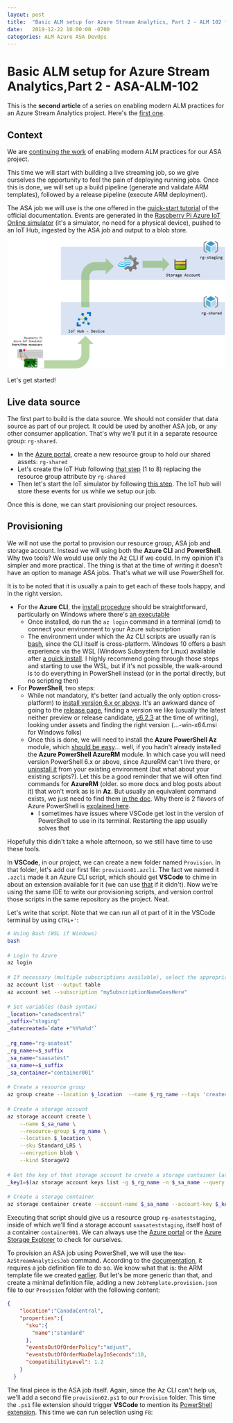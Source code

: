 ```yaml
---
layout: post
title:  "Basic ALM setup for Azure Stream Analytics, Part 2 - ALM 102 for ASA"
date:   2019-12-22 10:00:00 -0700
categories: ALM Azure ASA DevOps
---
```


# Basic ALM setup for Azure Stream Analytics,Part 2 - ASA-ALM-102

This is the **second article** of a series on enabling modern ALM practices for an Azure Stream Analytics project. Here's the [first one](https://www.eiden.ca/asa-alm-101/).

## Context

We are [continuing the work](https://www.eiden.ca/asa-alm-101/) of enabling modern ALM practices for our ASA project.

This time we will start with building a live streaming job, so we give ourselves the opportunity to feel the pain of deploying running jobs. Once this is done, we will set up a build pipeline (generate and validate ARM templates), followed by a release pipeline (execute ARM deployment).

The ASA job we will use is the one offered in the [quick-start tutorial](https://docs.microsoft.com/en-us/azure/stream-analytics/stream-analytics-quick-create-portal) of the official documentation. Events are generated in the [Raspberry Pi Azure IoT Online simulator](https://azure-samples.github.io/raspberry-pi-web-simulator/) (it's a simulator, no need for a physical device), pushed to an IoT Hub, ingested by the ASA job and output to a blob store.

![Illustration of our pipeline](https://github.com/Fleid/fleid.github.io/blob/master/_posts/201912_asa_alm101/asa_alm102_pipe.png?raw=true)

Let's get started!

## Live data source

The first part to build is the data source. We should not consider that data source as part of our project. It could be used by another ASA job, or any other consumer application. That's why we'll put it in a separate resource group: ```rg-shared```.

- In the [Azure portal](https://portal.azure.com), create a new resource group to hold our shared assets: ```rg-shared```
- Let's create the IoT Hub following [that step](https://docs.microsoft.com/en-us/azure/stream-analytics/stream-analytics-quick-create-portal#prepare-the-input-data) (1 to 8) replacing the resource group attribute by ```rg-shared```
- Then let's start the IoT simulator by following [this step](https://docs.microsoft.com/en-us/azure/stream-analytics/stream-analytics-quick-create-portal#run-the-iot-simulator). The IoT hub will store these events for us while we setup our job.

Once this is done, we can start provisioning our project resources.

## Provisioning

We will not use the portal to provision our resource group, ASA job and storage account. Instead we will using both the **Azure CLI** and **PowerShell**.
Why two tools? We would use only the Az CLI if we could. In my opinion it's simpler and more practical. The thing is that at the time of writing it doesn't have an option to manage ASA jobs. That's what we will use PowerShell for.

It is to be noted that it is usually a pain to get each of these tools happy, and in the right version.

- For the **Azure CLI**, the [install procedure](https://docs.microsoft.com/en-us/cli/azure/install-azure-cli?view=azure-cli-latest) should be straightforward, particularly on Windows where there's [an executable](https://docs.microsoft.com/en-us/cli/azure/install-azure-cli-windows?view=azure-cli-latest)
    - Once installed, do run the ```az login``` command in a terminal (cmd) to connect your environment to your Azure subscription
    - The environment under which the Az CLI scripts are usually ran is [bash](https://en.wikipedia.org/wiki/Bash_%28Unix_shell%29), since the CLI itself is cross-platform. Windows 10 offers a bash experience via the WSL (Windows Subsystem for Linux) available after [a quick install](https://docs.microsoft.com/en-us/windows/wsl/install-win10). I highly recommend going through those steps and starting to use the WSL, but if it's not possible, the walk-around is to do everything in PowerShell instead (or in the portal directly, but no scripting then)
- For **PowerShell**, two steps:
    - While not mandatory, it's better (and actually the only option cross-platform) to [install version 6.x or above](https://docs.microsoft.com/en-us/powershell/scripting/install/installing-powershell-core-on-windows?view=powershell-6). It's an awkward dance of going to the [release page](https://github.com/PowerShell/PowerShell/releases), finding a version we like (usually the latest neither preview or release candidate, [v6.2.3](https://github.com/PowerShell/PowerShell/releases/tag/v6.2.3) at the time of writing), looking under assets and finding the right version (...-win-x64.msi for Windows folks)
    - Once this is done, we will need to install the **Azure PowerShell Az** module, which [should be easy](https://docs.microsoft.com/en-us/powershell/azure/install-az-ps?view=azps-3.2.0)... well, if you hadn't already installed the **Azure PowerShell AzureRM** module. In which case you will need version PowerShell 6.x or above, since AzureRM can't live there, or [uninstall it](https://docs.microsoft.com/en-us/powershell/azure/uninstall-az-ps?view=azps-3.2.0#uninstall-the-azurerm-module) from your existing environment (but what about your existing scripts?). Let this be a good reminder that we will often find commands for **AzureRM** (older. so more docs and blog posts about it) that won't work as is in **Az**. But usually an equivalent command exists, we just need to find them [in the doc](https://docs.microsoft.com/en-us/powershell/module/?view=azps-3.2.0). Why there is 2 flavors of Azure PowerShell is [explained here](https://docs.microsoft.com/en-us/powershell/azure/new-azureps-module-az?view=azps-3.2.0).
        - I sometimes have issues where VSCode get lost in the version of PowerShell to use in its terminal. Restarting the app usually solves that

Hopefully this didn't take a whole afternoon, so we still have time to use these tools.

In **VSCode**, in our project, we can create a new folder named ```Provision```. In that folder, let's add our first file: ```provision01.azcli```. The fact we named it ```.azcli``` made it an Azure CLI script, which should get **VSCode** to chime in about an extension available for it (we can use [that](https://marketplace.visualstudio.com/items?itemName=ms-vscode.azurecli) if it didn't). Now we're using the same IDE to write our provisioning scripts, and version control those scripts in the same repository as the project. Neat.

Let's write that script. Note that we can run all ot part of it in the VSCode terminal by using ```CTRL+'```:

```Bash
# Using Bash (WSL if Windows)
bash

# Login to Azure
az login

# If necessary (multiple subscriptions available), select the appropriate one
az account list --output table
az account set --subscription "mySubscriptionNameGoesHere"

# Set variables (bash syntax)
_location="canadacentral"
_suffix="staging"
_datecreated=`date +"%Y%m%d"`

_rg_name="rg-asatest"
_rg_name+=$_suffix
_sa_name="saasatest"
_sa_name+=$_suffix
_sa_container="container001"

# Create a resource group
az group create --location $_location  --name $_rg_name --tags 'createdby=fleide' 'datecreated='$_datecreated 'environment=sta' 'purpose=stream-processing'

# Create a storage account
az storage account create \
    --name $_sa_name \
    --resource-group $_rg_name \
    --location $_location \
    --sku Standard_LRS \
    --encryption blob \
    --kind StorageV2

# Get the key of that storage account to create a storage container later
_key1=$(az storage account keys list -g $_rg_name -n $_sa_name --query '[0].value' -o tsv)

# Create a storage container
az storage container create --account-name $_sa_name --account-key $_key1 --name $_sa_container
```

Executing that script should give us a resource group ```rg-asateststaging```, inside of which we'll find a storage account ```saasateststaging```, itself host of a container ```container001```. We can always use the [Azure portal](https://portal.azure.com) or the [Azure Storage Explorer](https://azure.microsoft.com/en-us/features/storage-explorer/) to check for ourselves.

To provision an ASA job using PowerShell, we will use the ```New-AzStreamAnalyticsJob``` command. According to the [documentation](https://docs.microsoft.com/en-us/powershell/module/az.streamanalytics/new-azstreamanalyticsjob?view=azps-3.2.0), it requires a job definition file to do so. We know what that is: the ARM template file we created [earlier](https://www.eiden.ca/asa-alm-101/). But let's be more generic than that, and create a minimal definition file, adding a new ```JobTemplate.provision.json``` file to our ```Provision``` folder with the following content:

```JSON
{
    "location":"CanadaCentral",
    "properties":{
      "sku":{
        "name":"standard"
      },
      "eventsOutOfOrderPolicy":"adjust",
      "eventsOutOfOrderMaxDelayInSeconds":10,
      "compatibilityLevel": 1.2
    }
  }
```

The final piece is the ASA job itself. Again, since the Az CLI can't help us, we'll add a second file ```provision02.ps1``` to our ```Provision``` folder. This time the ```.ps1``` file extension should trigger **VSCode** to mention its [PowerShell extension](https://marketplace.visualstudio.com/items?itemName=ms-vscode.PowerShell). This time we can run selection using ```F8```:

```PowerShell

```